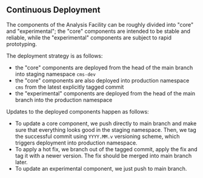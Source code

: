 ## Continuous Deployment

The components of the Analysis Facility can be roughly divided into "core" and "experimental";
the "core" components are intended to be stable and reliable, while the "experimental" components
are subject to rapid prototyping.

The deployment strategy is as follows:

- the "core" components are deployed from the head of the main branch into staging namespace `cms-dev`
- the "core" components are also deployed into production namespace `cms` from the latest explicitly tagged commit
- the "experimental" components are deployed from the head of the main branch into the production namespace

Updates to the deployed components happen as follows:
- To update a core component, we push directly to main branch and make sure that everything looks good in the
  staging namespace. Then, we tag the successful commit using `YYYY.MM.v` versioning scheme, which triggers
  deployment into production namespace.
- To apply a hot fix, we branch out of the tagged commit, apply the fix and tag it with a newer version. The fix should be merged into main branch later.
- To update an experimental component, we just push to main branch.